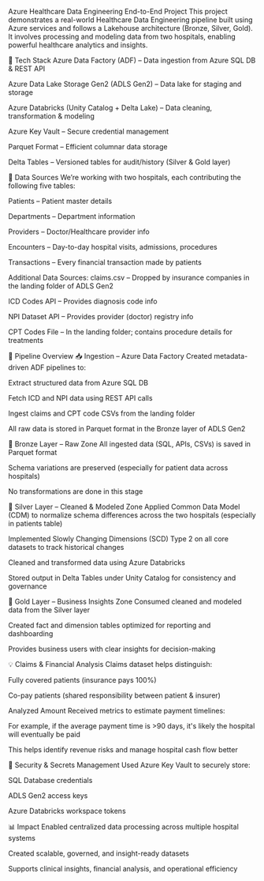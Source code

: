 Azure Healthcare Data Engineering End-to-End Project
This project demonstrates a real-world Healthcare Data Engineering pipeline built using Azure services and follows a Lakehouse architecture (Bronze, Silver, Gold). It involves processing and modeling data from two hospitals, enabling powerful healthcare analytics and insights.

🔧 Tech Stack
Azure Data Factory (ADF) – Data ingestion from Azure SQL DB & REST API

Azure Data Lake Storage Gen2 (ADLS Gen2) – Data lake for staging and storage

Azure Databricks (Unity Catalog + Delta Lake) – Data cleaning, transformation & modeling

Azure Key Vault – Secure credential management

Parquet Format – Efficient columnar data storage

Delta Tables – Versioned tables for audit/history (Silver & Gold layer)

📁 Data Sources
We’re working with two hospitals, each contributing the following five tables:

Patients – Patient master details

Departments – Department information

Providers – Doctor/Healthcare provider info

Encounters – Day-to-day hospital visits, admissions, procedures

Transactions – Every financial transaction made by patients

Additional Data Sources:
claims.csv – Dropped by insurance companies in the landing folder of ADLS Gen2

ICD Codes API – Provides diagnosis code info

NPI Dataset API – Provides provider (doctor) registry info

CPT Codes File – In the landing folder; contains procedure details for treatments

🚀 Pipeline Overview
📥 Ingestion – Azure Data Factory
Created metadata-driven ADF pipelines to:

Extract structured data from Azure SQL DB

Fetch ICD and NPI data using REST API calls

Ingest claims and CPT code CSVs from the landing folder

All raw data is stored in Parquet format in the Bronze layer of ADLS Gen2

🥉 Bronze Layer – Raw Zone
All ingested data (SQL, APIs, CSVs) is saved in Parquet format

Schema variations are preserved (especially for patient data across hospitals)

No transformations are done in this stage

🥈 Silver Layer – Cleaned & Modeled Zone
Applied Common Data Model (CDM) to normalize schema differences across the two hospitals (especially in patients table)

Implemented Slowly Changing Dimensions (SCD) Type 2 on all core datasets to track historical changes

Cleaned and transformed data using Azure Databricks

Stored output in Delta Tables under Unity Catalog for consistency and governance

🥇 Gold Layer – Business Insights Zone
Consumed cleaned and modeled data from the Silver layer

Created fact and dimension tables optimized for reporting and dashboarding

Provides business users with clear insights for decision-making

💡 Claims & Financial Analysis
Claims dataset helps distinguish:

Fully covered patients (insurance pays 100%)

Co-pay patients (shared responsibility between patient & insurer)

Analyzed Amount Received metrics to estimate payment timelines:

For example, if the average payment time is >90 days, it's likely the hospital will eventually be paid

This helps identify revenue risks and manage hospital cash flow better

🔐 Security & Secrets Management
Used Azure Key Vault to securely store:

SQL Database credentials

ADLS Gen2 access keys

Azure Databricks workspace tokens

📊 Impact
Enabled centralized data processing across multiple hospital systems

Created scalable, governed, and insight-ready datasets

Supports clinical insights, financial analysis, and operational efficiency
